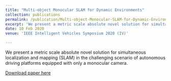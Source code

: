 ```yaml
---
title: "Multi-object Monocular SLAM for Dynamic Environments"
collection: publications
permalink: /publication/Multi-object-Monocular-SLAM-for-Dynamic-Environments
excerpt: 'We present a metric scale absolute novel solution for simultaneous localization and mapping (SLAM) in the challenging scenario of autonomous driving platforms equipped with only a monocular camera'
date: 10 Feb 2020
venue: 'IEEE Intelligent Vehicles Symposium 2020 (IV)'

---
```

<!-- paperurl: 'http://academicpages.github.io/files/paper3.pdf' -->
<!-- citation: 'Your Name, You. (2015). &quot;Paper Title Number 3.&quot; <i>Journal 1</i>. 1(3).' -->

We present a metric scale absolute novel solution for simultaneous localization and mapping (SLAM) in the challenging scenario of autonomous driving platforms equipped with only a monocular camera.

[Download paper here](https://arxiv.org/pdf/2002.03528.pdf)

<!-- Recommended citation: Your Name, You. (2015). "Paper Title Number 3." <i>Journal 1</i>. 1(3). -->
